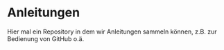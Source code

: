 # Anleitungen
Hier mal ein Repository in dem wir Anleitungen sammeln können, z.B. zur Bedienung von GitHub o.ä.
